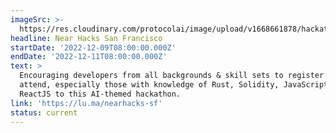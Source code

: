```yaml
---
imageSrc: >-
  https://res.cloudinary.com/protocolai/image/upload/v1668661878/hackathons/Screenshot_2022-11-16_at_sf_sqjrn6.png
headline: Near Hacks San Francisco
startDate: '2022-12-09T08:00:00.000Z'
endDate: '2022-12-11T08:00:00.000Z'
text: >
  Encouraging developers from all backgrounds & skill sets to register and
  attend, especially those with knowledge of Rust, Solidity, JavaScript, and
  ReactJS to this AI-themed hackathon.
link: 'https://lu.ma/nearhacks-sf'
status: current
---
```


